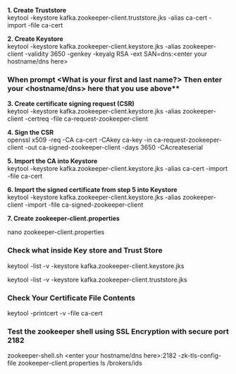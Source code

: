 **1. Create Truststore** <br />
keytool -keystore kafka.zookeeper-client.truststore.jks -alias ca-cert -import -file ca-cert

**2. Create Keystore** <br />
keytool -keystore kafka.zookeeper-client.keystore.jks -alias zookeeper-client -validity 3650 -genkey -keyalg RSA -ext SAN=dns:<enter your hostname/dns here>

### When prompt <What is your first and last name?> Then enter your <hostname/dns> here that you use above**

**3. Create certificate signing request (CSR)** <br />
keytool -keystore kafka.zookeeper-client.keystore.jks -alias zookeeper-client -certreq -file ca-request-zookeeper-client

**4. Sign the CSR** <br />
openssl x509 -req -CA ca-cert -CAkey ca-key -in ca-request-zookeeper-client -out ca-signed-zookeeper-client -days 3650 -CAcreateserial

**5. Import the CA into Keystore** <br />
keytool -keystore kafka.zookeeper-client.keystore.jks -alias ca-cert -import -file ca-cert

**6. Import the signed certificate from step 5 into Keystore** <br />
keytool -keystore kafka.zookeeper-client.keystore.jks -alias zookeeper-client -import -file ca-signed-zookeeper-client

**7. Create zookeeper-client.properties** <br />

nano zookeeper-client.properties

[](./zookeeper-client.properties)

### Check what inside Key store and Trust Store

keytool -list -v -keystore kafka.zookeeper-client.keystore.jks

keytool -list -v -keystore kafka.zookeeper-client.truststore.jks

### Check Your Certificate File Contents

keytool -printcert -v -file ca-cert

### Test the zookeeper shell using SSL Encryption with secure port 2182

zookeeper-shell.sh <enter your hostname/dns here>:2182 -zk-tls-config-file zookeeper-client.properties
ls /brokers/ids
